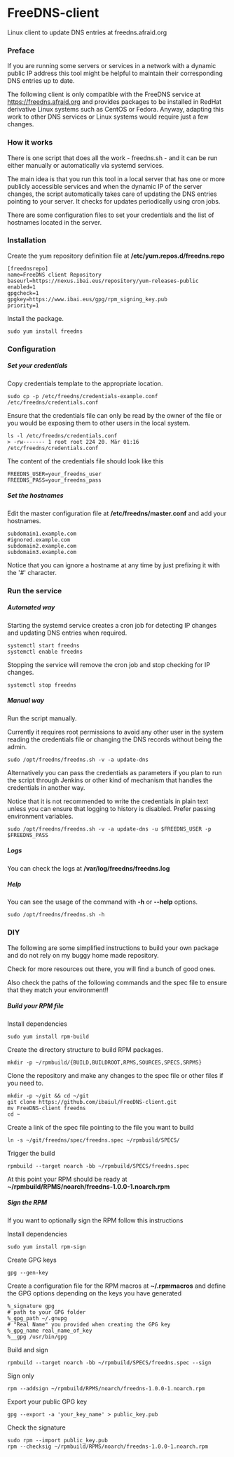 # FreeDNS-client
Linux client to update DNS entries at freedns.afraid.org

### Preface
If you are running some servers or services in a network with a dynamic public IP address this tool might be helpful to maintain their corresponding DNS entries up to date.

The following client is only compatible with the FreeDNS service at https://freedns.afraid.org and provides packages to be installed in RedHat derivative Linux systems such as CentOS or Fedora. Anyway, adapting this work to other DNS services or Linux systems would require just a few changes.

### How it works
There is one script that does all the work - freedns.sh - and it can be run either manually or automatically via systemd services.

The main idea is that you run this tool in a local server that has one or more publicly accessible services and when the dynamic IP of the server changes, the script automatically takes care of updating the DNS entries pointing to your server. It checks for updates periodically using cron jobs.

There are some configuration files to set your credentials and the list of hostnames located in the server.

### Installation
Create the yum repository definition file at **/etc/yum.repos.d/freedns.repo**

```
[freednsrepo]
name=FreeDNS client Repository
baseurl=https://nexus.ibai.eus/repository/yum-releases-public
enabled=1
gpgcheck=1
gpgkey=https://www.ibai.eus/gpg/rpm_signing_key.pub
priority=1
```
Install the package.

```
sudo yum install freedns
```

### Configuration
##### Set your credentials
Copy credentials template to the appropriate location.

```
sudo cp -p /etc/freedns/credentials-example.conf /etc/freedns/credentials.conf
```
Ensure that the credentials file can only be read by the owner of the file or you would be exposing them to other users in the local system.

```
ls -l /etc/freedns/credentials.conf
> -rw------- 1 root root 224 20. Mär 01:16 /etc/freedns/credentials.conf
```
The content of the credentials file should look like this

```
FREEDNS_USER=your_freedns_user
FREEDNS_PASS=your_freedns_pass
```
##### Set the hostnames
Edit the master configuration file at **/etc/freedns/master.conf** and add your hostnames.

```
subdomain1.example.com
#ignored.example.com
subdomain2.example.com
subdomain3.example.com
```
Notice that you can ignore a hostname at any time by just prefixing it with the '#' character.

### Run the service
##### Automated way
Starting the systemd service creates a cron job for detecting IP changes and updating DNS entries when required.

```
systemctl start freedns
systemctl enable freedns
```
Stopping the service will remove the cron job and stop checking for IP changes.

```
systemctl stop freedns
```
##### Manual way

Run the script manually.

Currently it requires root permissions to avoid any other user in the system reading the credentials file or changing the DNS records without being the admin.

```
sudo /opt/freedns/freedns.sh -v -a update-dns
```
Alternatively you can pass the credentials as parameters if you plan to run the script through Jenkins or other kind of mechanism that handles the credentials in another way.

Notice that it is not recommended to write the credentials in plain text unless you can ensure that logging to history is disabled. Prefer passing environment variables.

```
sudo /opt/freedns/freedns.sh -v -a update-dns -u $FREEDNS_USER -p $FREEDNS_PASS
```
##### Logs
You can check the logs at **/var/log/freedns/freedns.log**

##### Help
You can see the usage of the command with **-h** or **--help** options.

```
sudo /opt/freedns/freedns.sh -h
```

### DIY
The following are some simplified instructions to build your own package and do not rely on my buggy home made repository.

Check for more resources out there, you will find a bunch of good ones.

Also check the paths of the following commands and the spec file to ensure that they match your environment!!

##### Build your RPM file
Install dependencies

```
sudo yum install rpm-build
```
Create the directory structure to build RPM packages.

```
mkdir -p ~/rpmbuild/{BUILD,BUILDROOT,RPMS,SOURCES,SPECS,SRPMS}
```
Clone the repository and make any changes to the spec file or other files if you need to.

```
mkdir -p ~/git && cd ~/git
git clone https://github.com/ibaiul/FreeDNS-client.git
mv FreeDNS-client freedns
cd ~
```
Create a link of the spec file pointing to the file you want to build

```
ln -s ~/git/freedns/spec/freedns.spec ~/rpmbuild/SPECS/
```
Trigger the build

```
rpmbuild --target noarch -bb ~/rpmbuild/SPECS/freedns.spec
```
At this point your RPM should be ready at **~/rpmbuild/RPMS/noarch/freedns-1.0.0-1.noarch.rpm**

##### Sign the RPM
If you want to optionally sign the RPM follow this instructions

Install dependencies

```
sudo yum install rpm-sign
```
Create GPG keys

```
gpg --gen-key
```
Create a configuration file for the RPM macros at **~/.rpmmacros** and define the GPG options depending on the keys you have generated
```
%_signature gpg
# path to your GPG folder
%_gpg_path ~/.gnupg
# "Real Name" you provided when creating the GPG key
%_gpg_name real_name_of_key
%__gpg /usr/bin/gpg
```
Build and sign

```
rpmbuild --target noarch -bb ~/rpmbuild/SPECS/freedns.spec --sign
```
Sign only

```
rpm --addsign ~/rpmbuild/RPMS/noarch/freedns-1.0.0-1.noarch.rpm
```
Export your public GPG key

```
gpg --export -a 'your_key_name' > public_key.pub
```
Check the signature

```
sudo rpm --import public_key.pub
rpm --checksig ~/rpmbuild/RPMS/noarch/freedns-1.0.0-1.noarch.rpm
```
